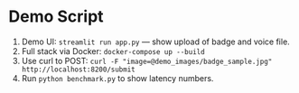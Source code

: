 # Demo Script

1. Demo UI: `streamlit run app.py` — show upload of badge and voice file.
2. Full stack via Docker: `docker-compose up --build`
3. Use curl to POST: `curl -F "image=@demo_images/badge_sample.jpg" http://localhost:8200/submit`
4. Run `python benchmark.py` to show latency numbers.

